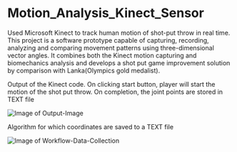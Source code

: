 # Motion_Analysis_Kinect_Sensor
Used Microsoft Kinect to track human motion of shot-put throw in real time. 
This project is a software prototype capable of capturing, recording, analyzing and comparing movement patterns using three-dimensional vector angles. 
It combines both the Kinect motion capturing and biomechanics analysis and develops a shot put game improvement solution by comparison with Lanka(Olympics gold medalist).

Output of the Kinect code. 
On clicking start button, player will start the motion of the shot put throw. On completion, the joint points are stored in TEXT file

![Image of Output-Image](https://github.com/manpreetkaurassi/Motion_Analysis_Kinect_Sensor/output_image.png)

Algorithm for which coordinates are saved to a TEXT file

![Image of Workflow-Data-Collection](https://github.com/manpreetkaurassi/Motion_Analysis_Kinect_Sensor/workflow_data_collection.png)

